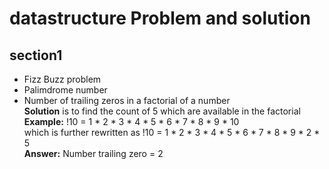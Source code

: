 # datastructure Problem and solution
##  section1
- Fizz Buzz problem
- Palimdrome number
- Number of trailing zeros in a factorial of a number <br />
  **Solution** is to find the count of 5 which are available in the factorial <br />
  **Example:** !10 = 1 * 2 * 3 * 4 * 5 * 6 * 7 * 8 * 9 * 10 <br />
which is further rewritten as !10 = 1 * 2 * 3 * 4 * 5 * 6 * 7 * 8 * 9 * 2 * 5 <br />
**Answer:** Number trailing zero = 2

